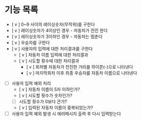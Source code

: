 # 기능 목록

- [ v ] 0~9 사이의 레이싱숫자(무작위)를 구한다
- [ v ] 레이싱숫자가 4이상인 경우 - 자동차가 전진 한다
- [ v ] 레이싱숫자가 3이하인 경우 - 자동차는 멈춘다
- [ v ] 우승자를 구한다
- [ v ] 사용자의 입력에 대한 처리결과를 구한다
  - [ v ] 자동차 이름 입력에 대한 처리결과
  - [ v ] 시도할 횟수에 대한 처리결과
    - [ v ] 회차별 자동차가 전진한 거리를 하이픈(-)으로 나타낸다
    - [ v ] 마지막회차 이후 최종 우승자를 자동차 이름으로 나타낸다
- [ ] 사용자 입력 예외 처리
  - [ v ] 자동차 이름이 5자 이하인가?
  - [ v ] 시도할 횟수가 숫자인가?
  - [ ] 시도할 횟수가 0보다 큰가?
  - [ v ] 입력된 자동차 이름이 중복되었는가?
- [ ] 사용자 입력 예외 발생 시 에러메시지 출력 후 다시 입력받는다
